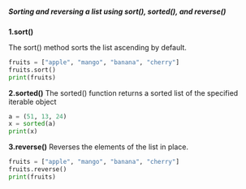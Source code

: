 ##### Sorting and reversing a list using sort(), sorted(), and reverse()

**1.sort()**

The sort() method sorts the list ascending by default.

```python
fruits = ["apple", "mango", "banana", "cherry"]
fruits.sort()
print(fruits)  
```

**2.sorted()**
The sorted() function returns a sorted list of the specified iterable object

```python
a = (51, 13, 24)
x = sorted(a)
print(x)
```

**3.reverse()**
Reverses the elements of the list in place.

```python
fruits = ["apple", "mango", "banana", "cherry"]
fruits.reverse()
print(fruits)  
```
